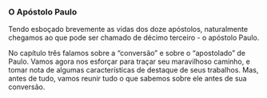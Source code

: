 ### O Apóstolo Paulo 

Tendo esboçado brevemente as vidas dos doze apóstolos, naturalmente chegamos ao que pode ser chamado de décimo terceiro - o apóstolo Paulo.

No capítulo três falamos sobre a “conversão” e sobre o “apostolado” de Paulo. Vamos agora nos esforçar para traçar seu maravilhoso caminho, e tomar nota de algumas características de destaque de seus trabalhos. Mas, antes de tudo, vamos reunir tudo o que sabemos sobre ele antes de sua conversão.